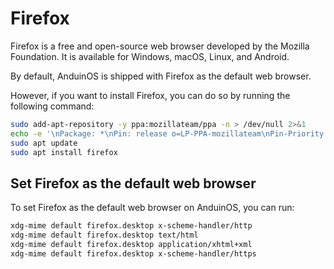 # Firefox

Firefox is a free and open-source web browser developed by the Mozilla Foundation. It is available for Windows, macOS, Linux, and Android.

By default, AnduinOS is shipped with Firefox as the default web browser.

However, if you want to install Firefox, you can do so by running the following command:

```bash
sudo add-apt-repository -y ppa:mozillateam/ppa -n > /dev/null 2>&1
echo -e '\nPackage: *\nPin: release o=LP-PPA-mozillateam\nPin-Priority: 1002' | sudo tee /etc/apt/preferences.d/mozilla-firefox
sudo apt update
sudo apt install firefox
```

## Set Firefox as the default web browser

To set Firefox as the default web browser on AnduinOS, you can run:

```bash
xdg-mime default firefox.desktop x-scheme-handler/http
xdg-mime default firefox.desktop text/html
xdg-mime default firefox.desktop application/xhtml+xml
xdg-mime default firefox.desktop x-scheme-handler/https
```
